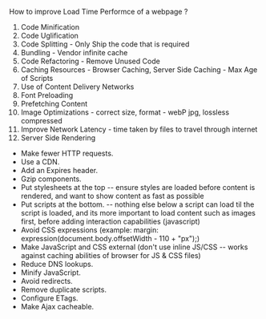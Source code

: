 How to improve Load Time Performce of a webpage ?
1) Code Minification
2) Code Uglification
3) Code Splitting - Only Ship the code that is required
4) Bundling - Vendor infinite cache
5) Code Refactoring - Remove Unused Code
6) Caching Resources - Browser Caching, Server Side Caching - Max Age of Scripts
7) Use of Content Delivery Networks
8) Font Preloading
9) Prefetching Content
10) Image Optimizations - correct size, format - webP jpg, lossless compressed
11) Improve Network Latency - time taken by files to travel through internet
12) Server Side Rendering

- Make fewer HTTP requests.
- Use a CDN.
- Add an Expires header.
- Gzip components.
- Put stylesheets at the top -- ensure styles are loaded before content is rendered, and want to show content as fast as possible
- Put scripts at the bottom. -- nothing else below a script can load til the script is loaded, and its more important to load content such as images first, before adding interaction capabilities (javascript)
- Avoid CSS expressions (example: margin: expression(document.body.offsetWidth - 110 + "px");)
- Make JavaScript and CSS external (don't use inline JS/CSS -- works against caching abilities of browser for JS & CSS files)
- Reduce DNS lookups.
- Minify JavaScript.
- Avoid redirects.
- Remove duplicate scripts.
- Configure ETags.
- Make Ajax cacheable.

